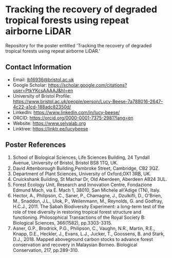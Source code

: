 # Tracking the recovery of degraded tropical forests using repeat airborne LiDAR
Repository for the poster entitled 'Tracking the recovery of degraded tropical forests using repeat airborne LiDAR.'

## Contact Information
- Email: lb16936@bristol.ac.uk
- Google Scholar: https://scholar.google.com/citations?user=PtkYKcsAAAAJ&hl=en
- University of Bristol Profile: https://www.bristol.ac.uk/people/person/Lucy-Beese-7a788016-2647-4c22-a1cd-188adc82350d/
- LinkedIn: https://www.linkedin.com/in/lucy-beese/
- ORCID: https://orcid.org/0000-0001-7375-2981?lang=en
- Website: https://www.selvalab.org
- Linktree: https://linktr.ee/lucybeese

## Poster References

1. School of Biological Sciences, Life Sciences Building, 24 Tyndall Avenue, University of Bristol, Bristol BS8 1TQ, UK.
2. David Attenborough Building,Pembroke Street, Cambridge, CB2 3QZ.
3. Department of Plant Sciences, University of Oxford,OX1 3RB, UK.
4. Cruickshank Building, St Machar Dr, Old Aberdeen, Aberdeen AB24 3UL.
5. Forest Ecology Unit, Research and Innovation Centre, Fondazione Edmund Mach, via E. Mach 1, 38010, San Michele all'Adige (TN),
Italy.
6. Hector, A., Philipson, C., Saner, P., Chamagne, J., Dzulkifli, D., O'Brien, M., Snaddon, J.L., Ulok, P., Weilenmann, M., Reynolds, G. and Godfray, H.C.J., 2011. The Sabah Biodiversity Experiment: a long-term test of the role of tree diversity in restoring tropical forest structure and functioning. Philosophical Transactions of the Royal Society B: Biological Sciences, 366(1582), pp.3303-3315.
7. Asner, G.P., Brodrick, P.G., Philipson, C., Vaughn, N.R., Martin, R.E., Knapp, D.E., Heckler, J., Evans, L.J., Jucker, T., Goossens, B. and Stark, D.J., 2018. Mapped aboveground carbon stocks to advance forest conservation and recovery in Malaysian Borneo. Biological Conservation, 217, pp.289-310.
